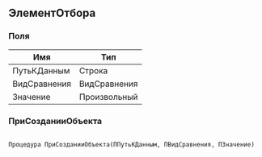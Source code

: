 ## ЭлементОтбора

### Поля

| Имя          | Тип          |
| ------------ | ------------ |
| ПутьКДанным  | Строка       |
| ВидСравнения | ВидСравнения |
| Значение     | Произвольный |

### ПриСозданииОбъекта

```bsl

Процедура ПриСозданииОбъекта(ППутьКДанным, ПВидСравнения, ПЗначение) 
```

